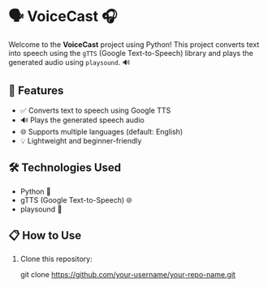 # 🗣️ VoiceCast 🎧

Welcome to the **VoiceCast** project using Python! This project converts text into speech using the `gTTS` (Google Text-to-Speech) library and plays the generated audio using `playsound`. 🔊

## 📌 Features
- ✅ Converts text to speech using Google TTS
- 🔊 Plays the generated speech audio
- 🌐 Supports multiple languages (default: English)
- 💡 Lightweight and beginner-friendly

## 🛠️ Technologies Used
- Python 🐍
- gTTS (Google Text-to-Speech) 🌐
- playsound 🎵

## 📋 How to Use

1. Clone this repository:

   git clone https://github.com/your-username/your-repo-name.git
